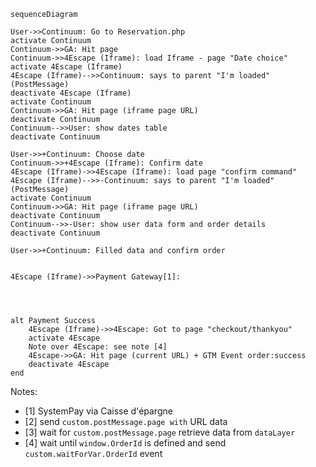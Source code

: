 ```mermaid
sequenceDiagram

User->>Continuum: Go to Reservation.php
activate Continuum
Continuum->>GA: Hit page
Continuum->>4Escape (Iframe): load Iframe - page "Date choice"
activate 4Escape (Iframe)
4Escape (Iframe)-->>Continuum: says to parent "I'm loaded" (PostMessage)
deactivate 4Escape (Iframe)
activate Continuum
Continuum->>GA: Hit page (iframe page URL)
deactivate Continuum
Continuum-->>User: show dates table
deactivate Continuum

User->>+Continuum: Choose date 
Continuum->>+4Escape (Iframe): Confirm date
4Escape (Iframe)->>4Escape (Iframe): load page "confirm command"
4Escape (Iframe)-->>-Continuum: says to parent "I'm loaded" (PostMessage)
activate Continuum
Continuum->>GA: Hit page (iframe page URL)
deactivate Continuum
Continuum-->>-User: show user data form and order details
deactivate Continuum

User->>+Continuum: Filled data and confirm order


4Escape (Iframe)->>Payment Gateway[1]: 




alt Payment Success
	4Escape (Iframe)->>4Escape: Got to page "checkout/thankyou"
	activate 4Escape
	Note over 4Escape: see note [4]
	4Escape->>GA: Hit page (current URL) + GTM Event order:success
	deactivate 4Escape
end
```

Notes:
* [1] SystemPay via Caisse d'épargne
* [2] send `custom.postMessage.page with` URL data
* [3] wait for `custom.postMessage.page` retrieve data from `dataLayer`
* [4] wait until `window.OrderId` is defined  and send `custom.waitForVar.OrderId` event
<!--stackedit_data:
eyJoaXN0b3J5IjpbMTI1OTUyODc4MCwxOTI1MzI2MjM4LDk2Mj
k5OTE1MSwtMTk1OTYwMjgzMl19
-->